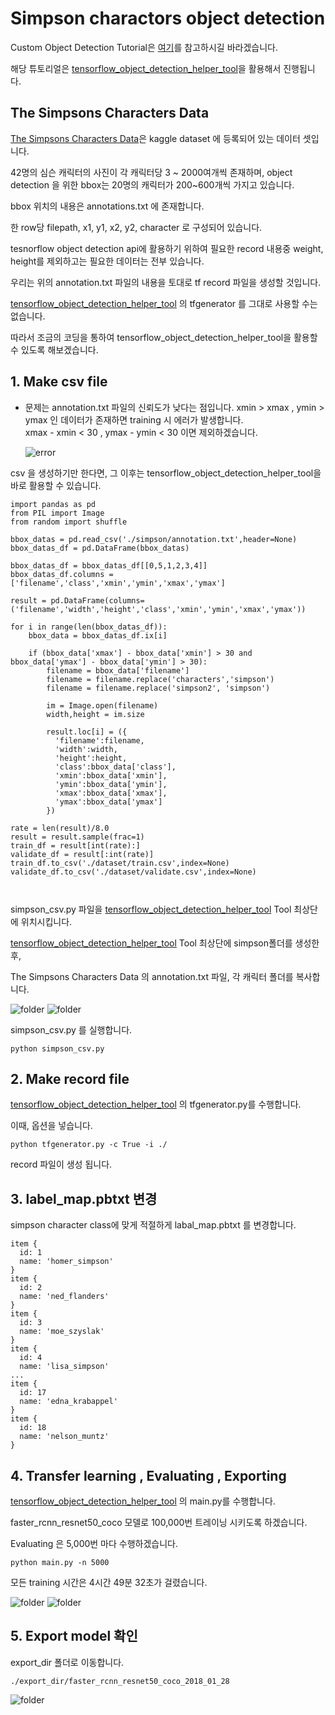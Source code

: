 # Simpson charactors object detection

Custom Object Detection Tutorial은 [여기]()를 참고하시길 바라겠습니다.

해당 튜토리얼은 [tensorflow_object_detection_helper_tool](https://github.com/5taku/tensorflow_object_detection_helper_tool)을 활용해서 진행됩니다.

## The Simpsons Characters Data

[The Simpsons Characters Data](https://www.kaggle.com/alexattia/the-simpsons-characters-dataset)은 kaggle dataset 에 등록되어 있는 데이터 셋입니다.  

42명의 심슨 캐릭터의 사진이 각 캐릭터당 3 ~ 2000여개씩 존재하며, object detection 을 위한 bbox는 20명의 캐릭터가 200~600개씩 가지고 있습니다.  

bbox 위치의 내용은 annotations.txt 에 존재합니다.  

한 row당 filepath, x1, y1, x2, y2, character 로 구성되어 있습니다.  

tesnorflow object detection api에 활용하기 위하여 필요한 record 내용중 weight, height를 제외하고는 필요한 데이터는 전부 있습니다.  

우리는 위의 annotation.txt 파일의 내용을 토대로 tf record 파일을 생성할 것입니다.  

[tensorflow_object_detection_helper_tool](https://github.com/5taku/tensorflow_object_detection_helper_tool) 의 tfgenerator 를 그대로 사용할 수는 없습니다.  

따라서 조금의 코딩을 통하여 tensorflow_object_detection_helper_tool을 활용할 수 있도록 해보겠습니다.

## 1. Make csv file

* 문제는 annotation.txt 파일의 신뢰도가 낮다는 점입니다. xmin > xmax , ymin > ymax 인 데이터가 존재하면 training 시 에러가 발생합니다.  
   xmax - xmin < 30 , ymax - ymin < 30 이면 제외하겠습니다.
   
   ![error](./doc/img/error_nan_values.jpg) 
   
csv 을 생성하기만 한다면, 그 이후는 tensorflow_object_detection_helper_tool을 바로 활용할 수 있습니다.

```{.python}
import pandas as pd
from PIL import Image
from random import shuffle

bbox_datas = pd.read_csv('./simpson/annotation.txt',header=None)
bbox_datas_df = pd.DataFrame(bbox_datas)

bbox_datas_df = bbox_datas_df[[0,5,1,2,3,4]]
bbox_datas_df.columns = ['filename','class','xmin','ymin','xmax','ymax']

result = pd.DataFrame(columns=('filename','width','height','class','xmin','ymin','xmax','ymax'))

for i in range(len(bbox_datas_df)):
    bbox_data = bbox_datas_df.ix[i]

    if (bbox_data['xmax'] - bbox_data['xmin'] > 30 and bbox_data['ymax'] - bbox_data['ymin'] > 30):
        filename = bbox_data['filename']
        filename = filename.replace('characters','simpson')
        filename = filename.replace('simpson2', 'simpson')

        im = Image.open(filename)
        width,height = im.size

        result.loc[i] = ({
          'filename':filename,
          'width':width,
          'height':height,
          'class':bbox_data['class'],
          'xmin':bbox_data['xmin'],
          'ymin':bbox_data['ymin'],
          'xmax':bbox_data['xmax'],
          'ymax':bbox_data['ymax']
        })

rate = len(result)/8.0
result = result.sample(frac=1)
train_df = result[int(rate):]
validate_df = result[:int(rate)]
train_df.to_csv('./dataset/train.csv',index=None)
validate_df.to_csv('./dataset/validate.csv',index=None)

 
```

simpson_csv.py 파일을 [tensorflow_object_detection_helper_tool](https://github.com/5taku/tensorflow_object_detection_helper_tool) Tool 최상단에 위치시킵니다.    

[tensorflow_object_detection_helper_tool](https://github.com/5taku/tensorflow_object_detection_helper_tool) Tool 최상단에 simpson폴더를 생성한 후,  

The Simpsons Characters Data 의 annotation.txt 파일, 각 캐릭터 폴더를 복사합니다.  

 ![folder](./doc/img/1.folder_location.jpg) 
 ![folder](./doc/img/1.folder_location2.jpg) 

simpson_csv.py 를 실행합니다.

    python simpson_csv.py

## 2. Make record file

[tensorflow_object_detection_helper_tool](https://github.com/5taku/tensorflow_object_detection_helper_tool) 의 tfgenerator.py를 수행합니다.  

이때, 옵션을 넣습니다.  

    python tfgenerator.py -c True -i ./
    
record 파일이 생성 됩니다.

## 3. label_map.pbtxt 변경

simpson character class에 맞게 적절하게 labal_map.pbtxt 를 변경합니다.

    item {
      id: 1
      name: 'homer_simpson'
    }
    item {
      id: 2
      name: 'ned_flanders'
    }
    item {
      id: 3
      name: 'moe_szyslak'
    }
    item {
      id: 4
      name: 'lisa_simpson'
    ...
    item {
      id: 17
      name: 'edna_krabappel'
    }
    item {
      id: 18
      name: 'nelson_muntz'
    }

## 4. Transfer learning , Evaluating , Exporting

[tensorflow_object_detection_helper_tool](https://github.com/5taku/tensorflow_object_detection_helper_tool) 의 main.py를 수행합니다.  

faster_rcnn_resnet50_coco 모델로 100,000번 트레이닝 시키도록 하겠습니다.  

Evaluating 은 5,000번 마다 수행하겠습니다.  

    python main.py -n 5000

모든 training 시간은 4시간 49분 32초가 걸렸습니다.
    
![folder](./doc/img/log.jpg) 
![folder](./doc/img/log_1.jpg) 
    
## 5. Export model 확인

export_dir 폴더로 이동합니다.

    ./export_dir/faster_rcnn_resnet50_coco_2018_01_28

![folder](./doc/img/export.jpg) 

